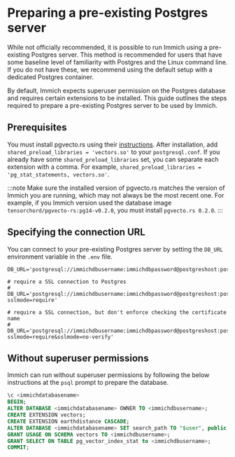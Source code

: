 # Preparing a pre-existing Postgres server

While not officially recommended, it is possible to run Immich using a pre-existing Postgres server. This method is recommended for users that have some baseline level of familiarity with Postgres and the Linux command line. If you do not have these, we recommend using the default setup with a dedicated Postgres container.

By default, Immich expects superuser permission on the Postgres database and requires certain extensions to be installed. This guide outlines the steps required to prepare a pre-existing Postgres server to be used by Immich.

## Prerequisites

You must install pgvecto.rs using their [instructions](https://docs.pgvecto.rs/getting-started/installation.html). After installation, add `shared_preload_libraries = 'vectors.so'` to your `postgresql.conf`. If you already have some `shared_preload_libraries` set, you can separate each extension with a comma. For example, `shared_preload_libraries = 'pg_stat_statements, vectors.so'`.

:::note
Make sure the installed version of pgvecto.rs matches the version of Immich you are running, which may not always be the most recent one. For example, if you Immich version used the database image `tensorchord/pgvecto-rs:pg14-v0.2.0`, you must install `pgvecto.rs 0.2.0`.
:::

## Specifying the connection URL

You can connect to your pre-existing Postgres server by setting the `DB_URL` environment variable in the `.env` file.

```
DB_URL='postgresql://immichdbusername:immichdbpassword@postgreshost:postgresport/immichdatabasename'

# require a SSL connection to Postgres
# DB_URL='postgresql://immichdbusername:immichdbpassword@postgreshost:postgresport/immichdatabasename?sslmode=require'

# require a SSL connection, but don't enforce checking the certificate name
# DB_URL='postgresql://immichdbusername:immichdbpassword@postgreshost:postgresport/immichdatabasename?sslmode=require&sslmode=no-verify'
```

## Without superuser permissions

Immich can run without superuser permissions by following the below instructions at the `psql` prompt to prepare the database.

```sql title="Set up Postgres for Immich"
\c <immichdatabasename>
BEGIN;
ALTER DATABASE <immichdatabasename> OWNER TO <immichdbusername>;
CREATE EXTENSION vectors;
CREATE EXTENSION earthdistance CASCADE;
ALTER DATABASE <immichdatabasename> SET search_path TO "$user", public, vectors;
GRANT USAGE ON SCHEMA vectors TO <immichdbusername>;
GRANT SELECT ON TABLE pg_vector_index_stat to <immichdbusername>;
COMMIT;
```
